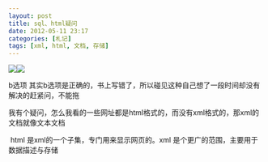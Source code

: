 ```yaml
---
layout: post
title: sql、html疑问
date: 2012-05-11 23:17
categories: [札记]
tags: [xml, html, 文档, 存储]
---
```


![](file:///C:\Users\Administrator\AppData\Roaming\Tencent\Users\764503410\QQ\WinTemp\RichOle\2D6567B]VMKT2Q@O}1GPMBG.jpg)![](http://my.csdn.net/uploads/201205/05/1336193651_2450.jpg)

b选项
其实b选项是正确的，书上写错了，所以碰见这种自己想了一段时间却没有解决的赶紧问，不能拖

我有个疑问，怎么我看的一些网址都是html格式的，而没有xml格式的，那xml的文档就像文本文档

 html 是xml的一个子集，专门用来显示网页的。xml 是个更广的范围，主要用于数据描述与存储




